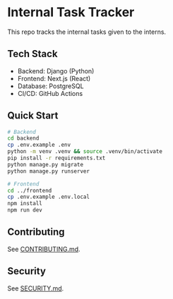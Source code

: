 # Internal Task Tracker

This repo tracks the internal tasks given to the interns.

## Tech Stack

- Backend: Django (Python)
- Frontend: Next.js (React)
- Database: PostgreSQL
- CI/CD: GitHub Actions

## Quick Start

```bash
# Backend
cd backend
cp .env.example .env
python -m venv .venv && source .venv/bin/activate
pip install -r requirements.txt
python manage.py migrate
python manage.py runserver

# Frontend
cd ../frontend
cp .env.example .env.local
npm install
npm run dev
```

## Contributing

See [CONTRIBUTING.md](CONTRIBUTING.md).

## Security

See [SECURITY.md](SECURITY.md).
